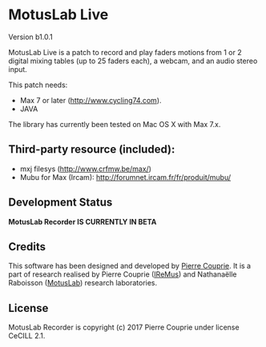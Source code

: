 # MotusLab Live
Version b1.0.1

MotusLab Live is a patch to record and play faders motions from 1 or 2 digital mixing tables (up to 25 faders each), a webcam, and an audio stereo input.

This patch needs:

- Max 7 or later (http://www.cycling74.com).
- JAVA

The library has currently been tested on Mac OS X with Max 7.x. 

## Third-party resource (included):

- mxj filesys (http://www.crfmw.be/max/)
- Mubu for Max (Ircam): http://forumnet.ircam.fr/fr/produit/mubu/

## Development Status

**MotusLab Recorder IS CURRENTLY IN BETA**

## Credits

This software has been designed and developed by [Pierre Couprie](http://www.pierrecouprie.fr). It is a part of research realised by Pierre Couprie ([IReMus](http://www.iremus.cnrs.fr)) and Nathanaëlle Raboisson ([MotusLab](http://motus.fr/recherche/)) research laboratories.

## License

MotusLab Recorder is copyright (c) 2017 Pierre Couprie under license CeCILL 2.1.